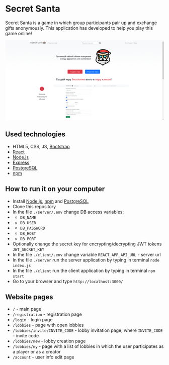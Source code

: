 # Secret Santa

Secret Santa is a game in which group participants pair up and exchange gifts anonymously.
This application has developed to help you play this game online!

![Main page](./screenshot.png)

## Used technologies

- HTML5, CSS, JS, [Bootstrap](https://getbootstrap.com/)
- [React](https://reactjs.org/)
- [Node.js](https://nodejs.org/en/)
- [Express](https://expressjs.com/)
- [PostgreSQL](https://www.postgresql.org/)
- [npm](https://www.npmjs.com/)

## How to run it on your computer

- Install [Node.js](https://nodejs.org/en/), [npm](https://www.npmjs.com/) and [PostgreSQL](https://www.postgresql.org/)
- Clone this repository
- In the file `./server/.env` change DB access variables:
- - `DB_NAME`
- - `DB_USER`
- - `DB_PASSWORD`
- - `DB_HOST`
- - `DB_PORT`
- Optionally change the secret key for encrypting/decrypting JWT tokens `JWT_SECRET_KEY`
- In the file `./client/.env` change variable `REACT_APP_API_URL` - server url
- In the file `./server` run the server application by typing in terminal `node index.js`
- In the file `./client` run the client application by typing in terminal `npm start`
- Go to your browser and type `http://localhost:3000/`

## Website pages

- `/` - main page
- `/registration` - registration page
- `/login` - login page
- `/lobbies` - page with open lobbies
- `/lobbies/invite/INVITE_CODE` - lobby invitation page, where `INVITE_CODE` - invite code
- `/lobbies/new` - lobby creation page
- `/lobbies/my` - page with a list of lobbies in which the user participates as a player or as a creator
- `/account` - user info edit page

